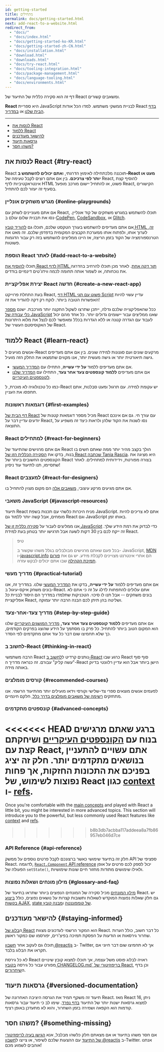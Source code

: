 ```yaml
---
id: getting-started
title: מתחילים
permalink: docs/getting-started.html
next: add-react-to-a-website.html
redirect_from:
  - "docs/"
  - "docs/index.html"
  - "docs/getting-started-ko-KR.html"
  - "docs/getting-started-zh-CN.html"
  - "docs/installation.html"
  - "download.html"
  - "downloads.html"
  - "docs/try-react.html"
  - "docs/tooling-integration.html"
  - "docs/package-management.html"
  - "docs/language-tooling.html"
  - "docs/environments.html"
---
```


דף זה הוא סקירה כללית של התיעוד של React ומשאבים קשורים.

**React** היא ספריית JavaScript לבניית ממשקי משתמש. למדו הכל אודות React [בדף הבית שלנו](/) או [במדריך](/tutorial/tutorial.html).

---

- [לנסות את React](#try-react)
- [ללמוד React](#learn-react)
- [להישאר מעודכנים](#staying-informed)
- [גרסאות תיעוד](#versioned-documentation)
- [משהו חסר?](#something-missing)

## לנסות את React {#try-react}

React תוכננה מלכתחילה לאימוץ הדרגתי, ו**אתם יכולים להשתמש ב-React מעט או יותר לפי צרכיכם.** בין אם אתם רוצים לקבל טעימה של React, להוסיף קצת אינטראקטיביות לדף HTML פשוט, או להתחיל יישום מורכב מופעל React, הקישורים בסעיף זה יעזור לכם להתחיל.

### מגרש משחקים אונליין {#online-playgrounds}

אם אתם מעוניינים לשחק עם React, תוכלו להשתמש במגרש משחקים של קוד אונליין. נסו את תבנית שלום עולם ב-[CodePen](codepen://hello-world), [CodeSandbox](https://codesandbox.io/s/new), או [Glitch](https://glitch.com/edit/#!/remix/starter-react-template).

אם אתם מעדיפים להשתמש בעורך הטקסט שלכם, תוכלו גם [להוריד קובץ HTML זה](https://raw.githubusercontent.com/reactjs/reactjs.org/master/static/html/single-file-example.html), לערוך אותו, ולפתוח אותו ממערכת הקבצים המקומית בדפדפן שלכם. זה מאט את הטרנספורמציה של הקוד בזמן הריצה, אז היינו ממליצים להשתמש בזה רק עבור הדגמות פשוטות.

### הוספת React לאתר {#add-react-to-a-website}

תוכלו [להוסיף את React לדף HTML תוך דקה אחת](/docs/add-react-to-a-website.html). לאחר מכן תוכלו להרחיב בהדרגה את נוכחותה, או לשמור אותה תחומה לכמה ווידג'טים דינמיים בודדים.

### יצירת אפליקציית React חדשה {#create-a-new-react-app}

בעת התחלת פרוייקט React, [דף HTML פשוט עם תגי Script](/docs/add-react-to-a-website.html) עדיין עשוי להיות האפשרות הטובה ביותר. לוקח רק דקה להגדיר את זה!

ככל שהאפליקצייה שלכם גדלה, ייתכן שתרצו לשקול התקנה יותר מורכבת. ישנם [מספר כלי עבודה של JavaScript](/docs/create-a-new-react-app.html) שאנו ממליצים עבור יישומים גדולים יותר. כל אחד מהם יכול לעבוד עם הגדרה קטנה או ללא הגדרות בכלל ומאפשר לכם לנצל את מלוא היתרונות של האקוסיסטם העשיר של React.

## ללמוד React {#learn-react}

אנשים מגיעים ל-React מרקעים שונים ועם סגנונות למידה שונים. בין אם אתם מעדיפים גישה תיאורטית יותר או גישה מעשית יותר, אנו מקווים שתמצאו את החלק הזה מועיל.

* אם אתם מעדיפים ללמוד **על ידי עשייה**, התחילו עם [המדריך המעשי](/tutorial/tutorial.html).
* אם אתם מעדיפים **ללמוד קונספטים צעד אחר צעד**, התחילו עם [המדריך שלנו לקונספטים העיקריים](/docs/hello-world.html).

כמו כל טכנולוגיה לא מוכרת, ל-React יש עקומת למידה. עם תרגול ומעט סבלנות, אתם *תתפסו* את העניין.

### דוגמאות ראשונות {#first-examples}

[דף הבית של React](/) מכיל מספר דוגמאות קטנות של React עם עורך חי. גם אם אינכם יודעים עדיין דבר על React, נסו לשנות את הקוד שלהן ולראות כיצד זה משפיע על התוצאה.

### React למתחילים {#react-for-beginners}

אם אתם מרגישים שהתיעוד של React הולך בקצב מהיר יותר ממה שאתם חשים בו בנוח, בדקו את [הסקירה הכללית הזו של React שכתבה Tania Rascia](https://www.taniarascia.com/getting-started-with-react/). היא מציגה את הקונספטים החשובים ביותר של React בצורה מפורטת, וידידותית למתחילים. לאחר שתסיימו, תנו לתיעוד עוד ניסיון!

### React למעצבים {#react-for-designers}

אם אתם מגיעים מרקע עיצובי, [משאבים אלה](https://reactfordesigners.com/) הם מקום מצוין להתחיל בו.

### משאבי JavaScript {#javascript-resources}

תיעוד React מניח היכרות כלשהי עם תכנות בשפת JavaScript. אתם לא צריכים להיות מומחים, אבל קשה יותר ללמוד גם React וגם JavaScript באותו זמן.

אנו ממליצים לעבור על [סקירה כללית זו של JavaScript](https://developer.mozilla.org/en-US/docs/Web/JavaScript/A_re-introduction_to_JavaScript) כדי לבדוק את רמת הידע שלך. זה ייקח לכם בין 30 דקות לשעה אבל תרגישו יותר בטחון בעת למידת React.

>טיפ
>
>בכל פעם שאתם מרגישים מבולבלים בגלל משהו שקשור ב- JavaScript, [MDN](https://developer.mozilla.org/en-US/docs/Web/JavaScript) ו-[javascript.info](https://javascript.info/) הם אתרי אינטרנט מצויינים לקבלת מידע. יש גם את [פורום תמיכת הקהילה](/community/support.html) שבו אתם יכולים לבקש עזרה.

### מדריך מעשי {#practical-tutorial}

אם אתם מעדיפים ללמוד **על ידי עשייה,** בדקו את [המדריך המעשי](/tutorial/tutorial.html) שלנו. במדריך זה, אנו בונים משחק איקס-עיגול ב-React. אתם עלולים להתפתות לדלג על זה כי אתם לא בונים משחקים -- אבל תנו לו סיכוי. הטכניקות שתלמדו במדריך הם היסוד לבניית *כל* אפליקציית React, ושליטה בהן תיתן לכם הבנה הרבה יותר עמוקה.

### מדריך צעד-אחר-צעד {#step-by-step-guide}

אם אתם מעדיפים **ללמוד קונספטים צעד אחר צעד,** [מדריך המושגים העיקריים](/docs/hello-world.html) שלנו הוא המקום הטוב ביותר להתחיל. כל פרק בו מסתמך על הידע שהוצג בפרקים הקודמים, כך שלא תחמיצו שום דבר כל עוד אתם מתקדמים לפי הסדר.

### לחשוב ב-React {#thinking-in-react}

הרבה משתמשי React נותנים קרדיט ל[לחשוב ב-React](/docs/thinking-in-react.html) כרגע שבו React סוף סוף "עשה קליק" עבורם. זה כנראה מדריך ה-React הישן ביותר אבל הוא עדיין רלוונטי בדיוק באותה מידה.

### קורסים מומלצים {#recommended-courses}

לפעמים אנשים מוצאים ספרי צד-שלישי וקורסי וידאו מועילים יותר מהתיעוד הרשמי. אנו מתחזקים [רשימה של משאבים מומלצים בדרך כלל](/community/courses.html), חלקם חינמיים.

### קונספטים מתקדמים {#advanced-concepts}

<<<<<<< HEAD
ברגע שאתם מרגישים בנוח עם [הקונספטים העיקריים](#main-concepts) ושיחקתם קצת עם React, אתם עשויים להתעניין בנושאים מתקדמים יותר. חלק זה יציג בפניכם את התכונות החזקות, אך פחות נפוצות לשימוש, של React כגון [context](/docs/context.html) ו- [refs](/docs/refs-and-the-dom.html).
=======
Once you're comfortable with the [main concepts](/docs/hello-world.html) and played with React a little bit, you might be interested in more advanced topics. This section will introduce you to the powerful, but less commonly used React features like [context](/docs/context.html) and [refs](/docs/refs-and-the-dom.html).
>>>>>>> b8b3db7acbba117addeea8a7fb86957eb046d7ce

### API Reference {#api-reference}

חלק זה בתיעוד שימושי כאשר ברצונכם לקבל פרטים נוספים על ממשק API ספציפי של React. לדוגמה, [`React.Component` API reference](/docs/react-component.html) יכול לספק לכם פרטים על אופן הפעולה של `setState()`, ולאילו שימושים מתודות מחזור חיים שונות שימושיות.

### מילון מונחים ושאלות נפוצות {#glossary-and-faq}

[מילון המונחים](/docs/glossary.html) מכיל סקירה של המונחים הנפוצים ביותר שתראו בתיעוד של React. יש גם חלק שאלות נפוצות המוקדש לשאלות ותשובות קצרות על נושאים נפוצים, כולל [ביצוע בקשות AJAX](/docs/faq-ajax.html), [state של קומפוננטה](/docs/faq-state.html) ו[מבנה קובץ](/docs/faq-structure.html).

## להישאר מעודכנים {#staying-informed}

ה[בלוג של React](/blog/) הוא המקור הרשמי לעדכונים מצוות React. כל דבר חשוב, כולל הערות שחרור גירסאות או הודעות על הפסקת תמיכה בפיצ'רים, יפורסמו שם כמקור ראשון.

תוכלו גם לעקוב אחר [חשבון @reactjs](https://twitter.com/reactjs) ב- Twitter, אך לא תחמיצו שום דבר חיוני אם תקראו את הבלוג בלבד.

לא כל גירסת React ראויה לבלוג פוסט משל עצמה, אך תוכלו למצוא קובץ שינויים מפורט עבור כל גירסה [בקובץ CHANGELOG.md` בריפוזיטורי של React](https://github.com/facebook/react/blob/master/CHANGELOG.md), וכן בדף ה[שיחרורים](https://github.com/facebook/react/releases).

## גרסאות תיעוד {#versioned-documentation}

תיעוד זה משקף תמיד את הגרסה היציבה האחרונה של React. מאז React 16, ניתן למצוא גרסאות ישנות יותר של התיעוד [בדף נפרד](/versions). שימו לב כי תיעוד עבור גרסאות קודמות הוא הקפאה ושמירה בזמן השחרור, והוא לא מתעדכן באופן רציף.

## משהו חסר? {#something-missing}

אם חסר משהו בתיעוד או אם מצאתם חלק כלשהו מבלבל, אנא [הגישו בעיה לריפוזיטורי של התיעוד](https://github.com/reactjs/reactjs.org/issues/new) עם ההצעות שלכם לשיפור, או צייצו ל[חשבון @reactjs](https://twitter.com/reactjs) ב-Twitter. אנחנו אוהבים לשמוע מכם!
